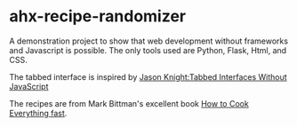 # ahx-recipe-randomizer

A demonstration project to show that web development without frameworks and Javascript is possible. The only tools used are Python, Flask, Html, and CSS.

The tabbed interface is inspired by
[Jason Knight:Tabbed Interfaces Without JavaScript](https://levelup.gitconnected.com/tabbed-interfaces-without-javascript-661bab1eaec8)

The recipes are from Mark Bittman's excellent book [How to Cook Everything fast](https://www.americanbookwarehouse.com/1570996/?msclkid=7158971bd0bd13eceaa7f404418358d1).

